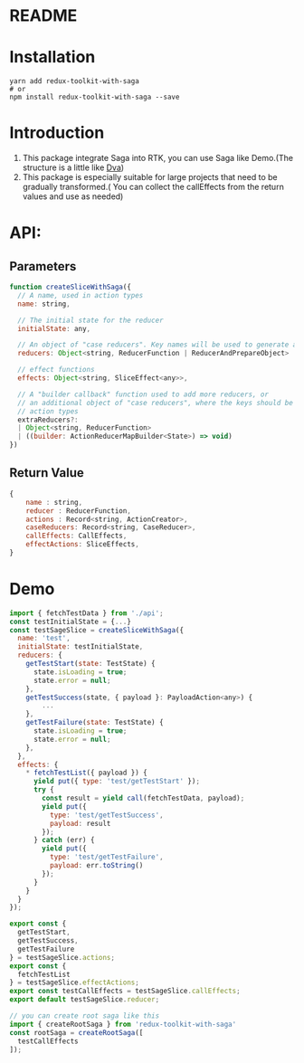 
# README
# Installation
```
yarn add redux-toolkit-with-saga
# or 
npm install redux-toolkit-with-saga --save
```

# Introduction
1. This package integrate Saga into RTK, you can use Saga like Demo.(The 
structure is a little like [Dva](https://dvajs.com/guide/)) <br />
2. This package is especially suitable for large projects that need to be gradually transformed.(
You can collect the callEffects from the return values and use as needed)

# API:
## Parameters 
```js
function createSliceWithSaga({
  // A name, used in action types
  name: string,

  // The initial state for the reducer
  initialState: any,

  // An object of "case reducers". Key names will be used to generate actions.
  reducers: Object<string, ReducerFunction | ReducerAndPrepareObject>

  // effect functions
  effects: Object<string, SliceEffect<any>>,

  // A "builder callback" function used to add more reducers, or
  // an additional object of "case reducers", where the keys should be other
  // action types
  extraReducers?:
  | Object<string, ReducerFunction>
  | ((builder: ActionReducerMapBuilder<State>) => void)
})
```

## Return Value
```js
{
    name : string,
    reducer : ReducerFunction,
    actions : Record<string, ActionCreator>,
    caseReducers: Record<string, CaseReducer>,
    callEffects: CallEffects,
    effectActions: SliceEffects,
}
```

# Demo
```js
import { fetchTestData } from './api';
const testInitialState = {...}
const testSageSlice = createSliceWithSaga({
  name: 'test',
  initialState: testInitialState,
  reducers: {
    getTestStart(state: TestState) {
      state.isLoading = true;
      state.error = null;
    },
    getTestSuccess(state, { payload }: PayloadAction<any>) {
        ...
    },
    getTestFailure(state: TestState) {
      state.isLoading = true;
      state.error = null;
    },
  },
  effects: {
    * fetchTestList({ payload }) {
      yield put({ type: 'test/getTestStart' });
      try {
        const result = yield call(fetchTestData, payload);
        yield put({
          type: 'test/getTestSuccess',
          payload: result
        });
      } catch (err) {
        yield put({
          type: 'test/getTestFailure',
          payload: err.toString()
        });
      }
    }
  }
});

export const {
  getTestStart,
  getTestSuccess,
  getTestFailure
} = testSageSlice.actions;
export const {
  fetchTestList
} = testSageSlice.effectActions;
export const testCallEffects = testSageSlice.callEffects;
export default testSageSlice.reducer;
```

```js
// you can create root saga like this
import { createRootSaga } from 'redux-toolkit-with-saga'
const rootSaga = createRootSaga([
  testCallEffects
]);
```